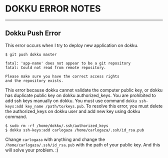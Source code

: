 # DOKKU ERROR NOTES
___

## Dokku Push Error
This error occurs when I try to deploy new application on dokku.
```
$ git push dokku master

fatal: 'app-name' does not appear to be a git repository
fatal: Could not read from remote repository.

Please make sure you have the correct access rights
and the repository exists.
```
This error because dokku cannot validate the computer public key, or dokku has duplicate public key on dokku authorized_keys. You are prohibited to add ssh keys manually on dokku. You must use command `dokku ssh-keys:add key_name /path/to/keys.pub`. To resolve this error, you must delete the authorized_keys on dokku user and add new key using dokku command.
```
$ sudo rm -rf /home/dokku/.ssh/authorized_keys
$ dokku ssh-keys:add carlogaza /home/carlogaza/.ssh/id_rsa.pub
```
Change `carlogaza` with anything and change the `/home/carlogaza/.ssh/id_rsa.pub` with the path of your public key.
And this will solve your problem. :)
